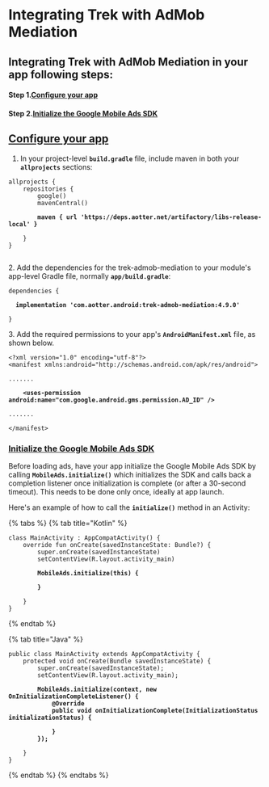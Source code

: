 # Integrating Trek with AdMob Mediation

## Integrating Trek with AdMob Mediation in your app following steps:

#### **Step 1.**[**Configure your app**](integrating-trek-with-admob-mediation.md#import\_the\_mobile\_ads\_sdk)

#### **Step 2.**[**Initialize the Google Mobile Ads SDK**](integrating-trek-with-admob-mediation.md#initialize\_the\_mobile\_ads\_sdk)

## [Configure your app](integrating-trek-with-admob-mediation.md#step-1.configure-your-app) <a href="#import_the_mobile_ads_sdk" id="import_the_mobile_ads_sdk"></a>

1. In your project-level **`build.gradle`** file, include maven  in both your **`allprojects`** sections:

<pre class="language-groovy"><code class="lang-groovy">allprojects {
    repositories {
        google()
        mavenCentral()
        
<strong>        maven { url 'https://deps.aotter.net/artifactory/libs-release-local' }
</strong>        
    }
}

</code></pre>

2\. Add the dependencies for the trek-admob-mediation to your module's app-level Gradle file, normally **`app/build.gradle`**:

<pre class="language-groovy" data-overflow="wrap"><code class="lang-groovy">dependencies {
  
<strong>  implementation 'com.aotter.android:trek-admob-mediation:4.9.0'
</strong>  
}
</code></pre>

3\. Add the required permissions to your app's **`AndroidManifest.xml`** file, as shown below.

<pre class="language-xml"><code class="lang-xml">&#x3C;?xml version="1.0" encoding="utf-8"?>
&#x3C;manifest xmlns:android="http://schemas.android.com/apk/res/android">

.......

<strong>    &#x3C;uses-permission android:name="com.google.android.gms.permission.AD_ID" />
</strong>    
.......

&#x3C;/manifest>
</code></pre>

### [Initialize the Google Mobile Ads SDK](integrating-trek-with-admob-mediation.md#step-2.initialize-the-google-mobile-ads-sdk) <a href="#initialize_the_mobile_ads_sdk" id="initialize_the_mobile_ads_sdk"></a>

Before loading ads, have your app initialize the Google Mobile Ads SDK by calling **`MobileAds.initialize()`** which initializes the SDK and calls back a completion listener once initialization is complete (or after a 30-second timeout). This needs to be done only once, ideally at app launch.

Here's an example of how to call the **`initialize()`** method in an Activity:

{% tabs %}
{% tab title="Kotlin" %}
<pre class="language-kotlin"><code class="lang-kotlin">class MainActivity : AppCompatActivity() {
    override fun onCreate(savedInstanceState: Bundle?) {
        super.onCreate(savedInstanceState)
        setContentView(R.layout.activity_main)

<strong>        MobileAds.initialize(this) {
</strong><strong>        
</strong><strong>        }
</strong>        
    }
}
</code></pre>
{% endtab %}

{% tab title="Java" %}
<pre class="language-java"><code class="lang-java">public class MainActivity extends AppCompatActivity {
    protected void onCreate(Bundle savedInstanceState) {
        super.onCreate(savedInstanceState);
        setContentView(R.layout.activity_main);

<strong>        MobileAds.initialize(context, new OnInitializationCompleteListener() {
</strong><strong>            @Override
</strong><strong>            public void onInitializationComplete(InitializationStatus initializationStatus) {
</strong><strong>            
</strong><strong>            }
</strong><strong>        });
</strong>        
    }
}
</code></pre>
{% endtab %}
{% endtabs %}
